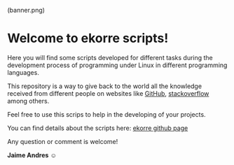 (banner.png)

# Welcome to ekorre scripts!

Here you will find some scripts developed for different tasks during the development process of programming under Linux in different programming languages.

This repository is a way to give back to the world all the knowledge received from different people on websites like [GitHub](https://github.com), [stackoverflow](https://stackoverflow.com/) among others.

Feel free to use this scrips to help in the developing of your projects.

You can find details about the scripts here: [ekorre github page](http://github.ekorre.org/)

Any question or comment is welcome!

**Jaime Andres** :relaxed:

